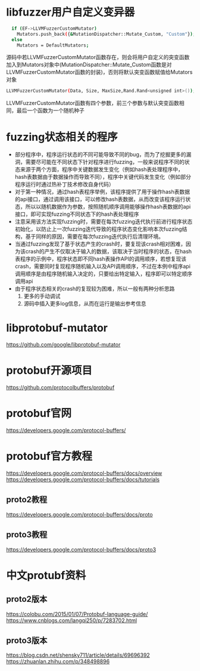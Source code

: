 # libfuzzer用户自定义变异器
```bash
  if (EF->LLVMFuzzerCustomMutator)
    Mutators.push_back({&MutationDispatcher::Mutate_Custom, "Custom"});
  else
    Mutators = DefaultMutators;
```
源码中若LLVMFuzzerCustomMutator函数存在，则会将用户自定义的突变函数加入到Mutators对象中(MutationDispatcher::Mutate_Custom函数是对LLVMFuzzerCustomMutator函数的封装)，否则将默认突变函数赋值给Mutators对象
```bash
LLVMFuzzerCustomMutator(Data, Size, MaxSize,Rand.Rand<unsigned int>());
```
LLVMFuzzerCustomMutator函数有四个参数，前三个参数与默认突变函数相同，最后一个函数为一个随机种子
# fuzzing状态相关的程序
- 部分程序中，程序运行状态的不同可能导致不同的bug，而为了挖掘更多的漏洞，需要尽可能在不同状态下针对程序进行fuzzing，一般来说程序不同的状态来源于两个方面，程序中关键数据发生变化（例如hash表处理程序中，hash表数据由于数据操作而导致不同），程序中关键代码发生变化（例如部分程序运行时通过热补丁技术修改自身代码）
- 对于第一种情况，通过hash表程序举例，该程序提供了用于操作hash表数据的api接口，通过调用该接口，可以修改hash表数据，从而改变该程序运行状态，所以以随机数据作为参数，按照随机顺序调用能够操作hash表数据的api接口，即可实现fuzzing不同状态下的hash表处理程序
- 注意采用该方法实现fuzzing时，需要在每次fuzzing迭代执行前进行程序状态初始化，以防止上一次fuzzing迭代导致的程序状态变化影响本次fuzzing结构，基于同样的原因，需要在每次fuzzing迭代执行后清理环境。
- 当通过fuzzing发现了基于状态产生的crash时，要复现该crash相对困难，因为该crash的产生不仅取决于输入的数据，该取决于当时程序的状态，在hash表程序的示例中，程序状态即不同hash表操作API的调用顺序，若想复现该crash，需要同时复现程序随机输入以及API调用顺序，不过在本例中程序api调用顺序是由程序随机输入决定的，只要给出特定输入，程序即可以特定顺序调用api
- 由于程序状态相关的crash的复现较为困难，所以一般有两种分析思路
  1. 更多的手动调试
  2. 源码中插入更多log信息，从而在运行是输出参考信息
# libprotobuf-mutator
https://github.com/google/libprotobuf-mutator
# protobuf开源项目
https://github.com/protocolbuffers/protobuf
# protobuf官网
https://developers.google.com/protocol-buffers/
# protobuf官方教程
https://developers.google.com/protocol-buffers/docs/overview
https://developers.google.com/protocol-buffers/docs/tutorials
## proto2教程
https://developers.google.com/protocol-buffers/docs/proto
## proto3教程
https://developers.google.com/protocol-buffers/docs/proto3
# 中文protubf资料
## proto2版本
https://colobu.com/2015/01/07/Protobuf-language-guide/
https://www.cnblogs.com/langqi250/p/7283702.html
## proto3版本
https://blog.csdn.net/shensky711/article/details/69696392
https://zhuanlan.zhihu.com/p/348498896





